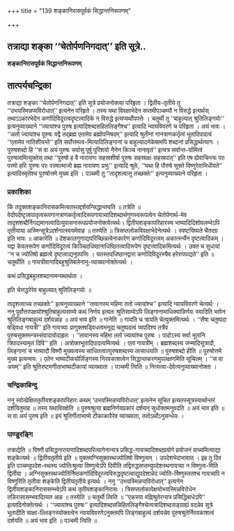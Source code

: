 +++
title = "139 शङ्कानिरासपूर्वकं सिद्धान्तनिरूपणम्"

+++


## तत्राद्या शङ्का ‘‘चेतोर्पणनिगदात्’’ इति सूत्रे..

**शङ्कानिरासपूर्वकं सिद्धान्तनिरूपणम्**

## **तात्पर्यचन्द्रिका**

तत्राद्या शङ्का ‘‘चेतोर्पणनिगदात्’’ इति सूत्रे प्रयोजनोक्त्या परिहृता । द्वितीय-तृतीये तु ‘‘उभयस्मिन्नप्यविरोधात्’’ इत्यनेन परिहृते । तस्य यथा विवक्षाभेदेन सप्तमीपञ्चम्यौ न विरुद्धे इत्यर्थस् तथाऽऽकारभेदेन कर्णादिविदूरत्वदृष्टत्वादिके न विरुद्धे इत्यप्यर्थोपपत्तेः । चतुर्थी तु ‘‘बाहुल्यात् श्रुतिलिङ्गयोः’’ इत्यनुव्याख्याने ‘‘ज्यायांश्च पुरुष इत्यादिशब्दसहितलिङ्गैश्च’’ इत्यादि न्यायविवरणे च परिहृता । अयं भावः । ‘‘अतो ज्यायांश्च पूरुषः यद्वै तद्ब्रह्म एतामेव ब्रह्मोपनिषदम्’’ इत्यादि श्रुतीनां गानत्राणकर्तृत्वं भूतादिपादत्वं ‘‘एतामेव नातिशीयन्ते’’ इति सर्वोत्तमत्व-मित्यादिलिङ्गानां च बाहुल्यादनेकेषामपि शब्दानां प्रसिद्धार्थत्यागः । पुरुषशब्दो हि ‘‘स वा अयं पुरुषः सर्वासु पूर्षु पुरिशयो नैनेन किञ्च नानावृतं’’ इत्यत्र सर्वान्त-र्यामित्वं पुरुषत्वमित्युक्तेस् तथा ‘‘पुरुषो ह वै नारायणः सहस्रशीर्षा पुरुषः सहस्राक्षः सहस्रपात्’’ इति एष ह्येवाचिन्त्यः परः परमो हरिः पुरुषः परः परमात्माजो ब्रह्म नारायणः प्रभुः’’ इत्यादि श्रुतेः, ‘‘यथा हि पौरुषे सूक्ते विष्णुरेवाभिधीयते’’ इत्यादिस्मृतेश्च पुरुषोत्तमे मुख्य इति । पञ्चमी तु ‘‘तादृशत्वात्तु तच्छक्तेः’’ इत्यनुव्याख्याने परिहृता ।

### **प्रकाशिका**

किं तदुक्तशङ्कानिरासकमित्यतस्तद्दर्शयन्सिद्धान्तयति ॥ तत्रेति ॥ वेदोपदेष्टृत्वपातृत्वरूपगानत्राणकर्तृत्वादिरूपगायत्र्यादिशब्दार्थगुणस्वरूपत्वेन चेतोर्पणार्थ-मेव तादृशशब्दैर्निगद्यमानत्वादित्युपासनारूपप्रयोजनोक्त्येत्यर्थः। द्वितीयशङ्कापरिहारस्य भाष्यादिदिशोपलम्भेऽपि तृतीयाया अस्मिन्सूत्रेऽदर्शनात्स्वयमेवाह ॥ तस्येति ॥ त्रिसप्तलोकविवक्षाभेदेनेत्यर्थः । स्पष्टयिष्यते चैतदग्र इति भावः ॥ आकारेति ॥ देशकालगुणाद्यपरिच्छिन्नत्वेनाकारेण कर्णादिविदूरत्वम् अकार्त्स्न्येन दृष्टत्वादिकम् । यद्वा केवलरूपेण कर्णादिविदूरत्वं किञ्चिदधिष्ठानाधिष्ठितत्वादिरूपेण दृष्टत्वादिकमित्यर्थः । उक्तं च सुधायां ‘‘न च ज्योतिषो ब्रह्मत्वे दृष्टत्वाद्यनुपपत्तिः । यतस्तदधिष्ठानद्वारा कर्णादिविदूरस्यैव हरेरुपपद्यते’’ इति ॥ चतुर्थीति ॥ गायत्रीवागादिबहुश्रुतिबलेनानु-व्याख्यानोक्तेत्यर्थः ।

कथं प्रसिद्धबहुलशब्दानामन्यथार्थता ।

इति चेत्तद्धरेरेव बाहुल्यात् श्रुतिलिङ्गयोः ॥

तादृशत्वाच्च तच्छक्तेः’’ इत्यनुव्याख्याने ‘‘तावानस्य महिमा ततो ज्यायांश्च’’ इत्यादि न्यायविवरणे चेत्यर्थः । ननु पूर्वोत्तरपक्षयोश्श्रुतिबाहुल्यसाम्ये कथं निर्णय इत्यतः श्रुतिसाम्येऽपि लिङ्गानामाधिक्यान्निर्णयः स्यादिति भावेन श्रुतिलिङ्गबाहुल्यं दर्शयन्नाह ॥ अयं भाव इति ॥ गानेति ॥ गायति च त्रायति चेत्युक्तमित्यर्थः । ‘‘सैषा चतुष्पदा षड्विधा गायत्री’’ इति गायत्र्याः प्रागुक्तषड्विधत्वमनूद्य चतुष्पदत्वं व्यपदिश्य तत्रैव पुरुषसूक्तमन्त्रस्संवादायोदाहृतः । ‘‘तावानस्य महिमा ततो ज्यायांश्च पुरुषः । पादोऽस्य सर्वा भूतानि त्रिपादस्यामृतं दिवि’’ इति । अत्रोक्तभूतादिपादत्वमित्यर्थः । एतां गायत्रीम् । ब्रह्मशब्दस्य जन्मादिसूत्रादौ, लिङ्गानां च भाष्यादौ विष्णौ मुख्यत्वस्य साधितत्वात्पुरुषशब्दस्य तत्साधयति ॥ पुरुषशब्दो हीति ॥ पुरुषोत्तमे मुख्य इत्यन्वयः । एतेन भाष्यटीकयोर्लिङ्गस्य निरवकाशत्वेन सिद्धान्तकरणमुपलक्षणमिति सूचितम् । ‘‘स वा अयम्’’ इति श्रुतिरष्टमगीताभाष्यटीकायां व्याख्याता । पञ्चमी त्विति ॥ नित्यत्वा-देवेत्यनुव्याख्यानोक्ता ।

### **चन्द्रिकाबिन्दु**

ननु स्वोत्प्रेक्षिततृतीयशङ्कापरिहारः कथम् ‘उभयस्मिन्नप्यविरोधात्’ इत्यनेन सूचित इत्यतस्सूत्रस्यार्थान्तरं दर्शयितुमाह ॥ तस्य यथाविवक्षेति ॥ पुरुषश्रुत्या ब्रह्मनिर्णयप्रकारं दर्शयन् सुधोक्तमनुवदति ॥ अयं भाव इति ॥ स वा अयं पुरुष इति ॥ इयं श्रुतिर्गीताभाष्ये टीकाकारैरेव व्याख्याता, ततोऽर्थोऽनुसन्धेयः ।

### **पाण्डुरङ्गि**

तत्राद्येति ॥ विष्णौ प्रसिद्धनारायणादिशब्दपरित्यागेनान्यत्र प्रसिद्ध-गायत्र्यादिशब्दप्रयोगे प्रयोजनं वाच्यमित्याद्या शङ्केत्यर्थः ॥ द्वितीयतृतीये इति ॥ युक्तमग्निसूक्तस्थज्योतिषो विष्णुत्वम् । उपदेशभेदाभावात् । इह तु दिव इति पञ्चम्युपदेश-स्थस्य ज्योतिःश्रुत्या विष्णुत्वेऽपि दिवीति तद्विरुद्धसप्तम्युपदेशस्थगायत्र्या न विष्णुत्व-मिति द्वितीया । अग्निसूक्तस्थज्योतिर्निष्ठकर्णादिविदूरत्वविरुद्धदृष्टत्वाद्युपदेशान्नेदं ज्योति-र्विष्णुस्ततश्च गायत्र्यपि न विष्णुरिति तृतीया शङ्केति द्वितीयतृतीये इत्यर्थः । ननु ‘‘उभयस्मिन्नप्यविरोधात्’’ इत्यनेन द्वितीयशङ्कानिराससम्भवेऽपि कथं तृतीयशङ्कानिरासः । त्रिसप्तलोकापेक्षयोभयस्मिन्नविरोधेन तन्निरासासम्भवादित्यत आह ॥ तस्येति ॥ चतुर्थी त्विति ॥ ‘‘एकस्या वह्निश्रुतेरन्यत्र प्रसिद्धिबाधेऽपि’’ इत्यादिनोक्तेत्यर्थः । ‘‘ज्यायांश्च पुरुषः’’ इत्यादिशब्दसन्निहितलिङ्गैश्चेत्यत्रादिशब्दसङ्ग्राह्यं वदन्नेव सूत्रे भूतादीति साक्षा-ल्लिङ्गस्योक्तत्वेन न्यायविवरणेऽनुक्तमपि लिङ्गबाहुल्यं दर्शयन्नेव पुरुषश्रुतेर्निरवकाशत्वं दर्शयति ॥ अयं भाव इति ॥ पञ्चमी त्विति ॥

